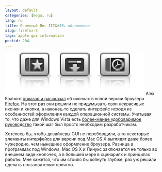 ```yaml
---
layout: default
categories: [mega, ru]
lang: ru
title: Огненный Лис III&#58; обновление
slug: firefox-3
tags: apple gui information 
postid: 204
---
```

<img src='/o_O/firefox-3/firefox.png' alt='Firefox 3 icons for Mac OS X'  width="460" height="140"/>
Alex Faabord <a href="http://blog.mozilla.com/faaborg/2007/12/13/a-first-look-at-firefox-3s-icons/">показал и рассказал</a> об иконках в новой версии броузера <a href="http://www.mozilla.com/en-US/firefox/">Firefox</a>. На этот раз они решили не придумывать свои некрасивые иконки и кнопки, а наконец-то сделать интерфейс исходя из особенностей оформления каждой операционной системы. Учитывая то, что даже для Windows Vista есть <a href="/mega/ru/vista-ux/">более-менее удобоваримое руководство</a> такой шаг был просто необходим разработчикам. 

Хотелось бы, чтобы дизайнеры GUI не переборщили, а то некоторые элементы интерфейса для версии под Mac OS X выглядят даже более чужеродно, чем нынешнее оформление броузера. Разница в программах под Windows, Mac OS X и Линукс заключается не только во внешнем виде кнопочек, а в большей мере в сценариях и принципах работы. Мне кажется, что им стоило бы копнуть глубже, раз уж решили сделать пользователям приятно.